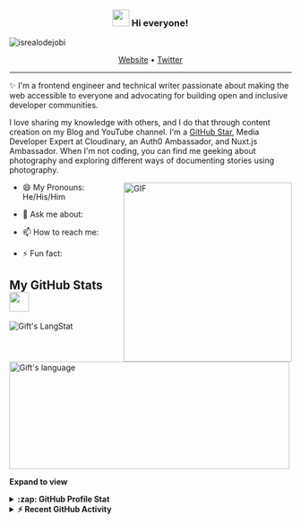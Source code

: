 <!-- Heading -->
<h3 align="center"><img src = "https://raw.githubusercontent.com/MartinHeinz/MartinHeinz/master/wave.gif" width = 30px> Hi everyone!</h3>

<!-- Profile Views -->

<p align="left"> <img src="https://komarev.com/ghpvc/?username=AlexHuryn&label=Profile%20views&color=0e75b6&style=flat" alt="isrealodejobi" />
</p>

<p align="center">
  <a href="#">Website</a> •
  <a href="#">Twitter</a>
</p>

 <!-- About section -->

---
✨ I'm a frontend engineer and technical writer passionate about making the web accessible to everyone and advocating for building open and inclusive developer communities. 

I love sharing my knowledge with others, and I do that through content creation on my Blog and YouTube channel. I'm a [GitHub Star](https://stars.github.com/profiles/lauragift21/), Media Developer Expert at Cloudinary, an Auth0 Ambassador, and Nuxt.js Ambassador. When I'm not coding, you can find me geeking about photography and exploring different ways of documenting stories using photography.


<!-- code gif-->
<img align="right" alt="GIF" src="https://media.giphy.com/media/13HgwGsXF0aiGY/giphy.gif" width="300" height="320" />

- 😄 My Pronouns: He/His/Him   

- 💬 Ask me about: 

- 📫 How to reach me: [](#)

- ⚡ Fun fact: 

<!-- About section: END -->
 
<!-- GitHub section -->

 ##  My GitHub Stats <img src = "https://i.pinimg.com/originals/65/c4/f4/65c4f452571be1261e9c623f7da488ac.gif" width = 35px> 
 
 <div>
   <img align="center" src="https://github-readme-streak-stats.herokuapp.com/?user=AlexHuryn" alt="Gift's LangStat" />
  <img align="center" src="https://github-readme-stats.vercel.app/api/top-langs?username=AlexHuryn&langs_count=10&show_icons=true&locale=en&layout=compact&theme=light" alt="Gift's language" height="192px"  width="500px"/>
</div>

**Expand to view**
<details>
  <summary><b>:zap: GitHub Profile Stat</b></summary>
  <img src="https://github-readme-stats.anuraghazra1.vercel.app/api?username=AlexHuryn&show_icons=true" />
</details>
<details>
  <summary><b>⚡ Recent GitHub Activity</b></summary>
  <br/>
   <a href="https://github.com/lauragift21/"><img alt="Gift' Activity Graph" src="https://activity-graph.herokuapp.com/graph?username=AlexHuryn&custom_title=Gift's%20Contribution%20Graph&theme=react-dark" /></a>
  <br/>
</details>

<!-- GitHub section: END -->

<!-- THE END -->
